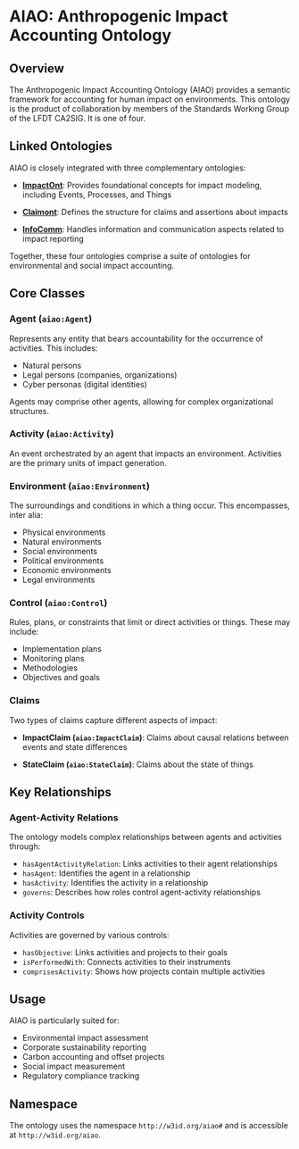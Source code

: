 # AIAO: Anthropogenic Impact Accounting Ontology

## Overview

The Anthropogenic Impact Accounting Ontology (AIAO) provides a semantic framework for accounting for human impact on environments. This ontology is the product of collaboration by members of the Standards Working Group of the LFDT CA2SIG. It is one of four.

## Linked Ontologies

AIAO is closely integrated with three complementary ontologies:

- **[ImpactOnt](http://w3id.org/impactont)**: Provides foundational concepts for impact modeling, including Events, Processes, and Things

- **[Claimont](http://w3id.org/claimont)**: Defines the structure for claims and assertions about impacts
  
- **[InfoComm](http://w3id.org/infocomm)**: Handles information and communication aspects related to impact reporting

Together, these four ontologies comprise a suite of ontologies for environmental and social impact accounting.

## Core Classes

### Agent (`aiao:Agent`)

Represents any entity that bears accountability for the occurrence of activities. This includes:

- Natural persons
- Legal persons (companies, organizations)
- Cyber personas (digital identities)

Agents may comprise other agents, allowing for complex organizational structures.

### Activity (`aiao:Activity`)

An event orchestrated by an agent that impacts an environment. Activities are the primary units of impact generation.

### Environment (`aiao:Environment`)

The surroundings and conditions in which a thing occur. This encompasses, inter alia:

- Physical environments
- Natural environments
- Social environments
- Political environments
- Economic environments
- Legal environments

### Control (`aiao:Control`)

Rules, plans, or constraints that limit or direct activities or things. These may include:

- Implementation plans
- Monitoring plans
- Methodologies
- Objectives and goals

### Claims

Two types of claims capture different aspects of impact:

- **ImpactClaim (`aiao:ImpactClaim`)**: Claims about causal relations between events and state differences

- **StateClaim (`aiao:StateClaim`)**: Claims about the state of things

## Key Relationships

### Agent-Activity Relations

The ontology models complex relationships between agents and activities through:

- `hasAgentActivityRelation`: Links activities to their agent relationships
- `hasAgent`: Identifies the agent in a relationship
- `hasActivity`: Identifies the activity in a relationship
- `governs`: Describes how roles control agent-activity relationships

### Activity Controls

Activities are governed by various controls:

- `hasObjective`: Links activities and projects to their goals
- `isPerformedWith`: Connects activities to their instruments
- `comprisesActivity`: Shows how projects contain multiple activities

## Usage

AIAO is particularly suited for:

- Environmental impact assessment
- Corporate sustainability reporting
- Carbon accounting and offset projects
- Social impact measurement
- Regulatory compliance tracking

## Namespace

The ontology uses the namespace `http://w3id.org/aiao#` and is accessible at `http://w3id.org/aiao`.

